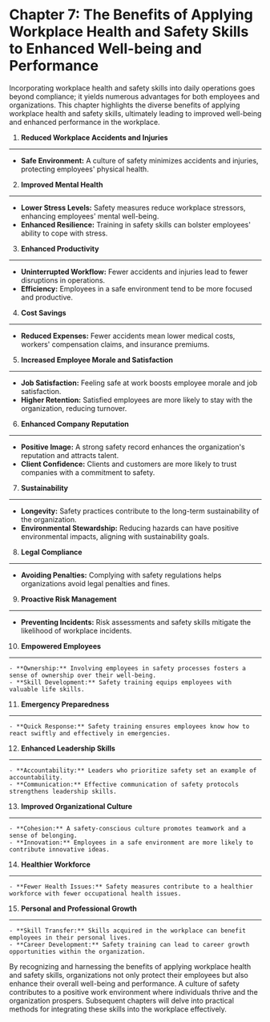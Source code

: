 Chapter 7: The Benefits of Applying Workplace Health and Safety Skills to Enhanced Well-being and Performance
=============================================================================================================

Incorporating workplace health and safety skills into daily operations goes beyond compliance; it yields numerous advantages for both employees and organizations. This chapter highlights the diverse benefits of applying workplace health and safety skills, ultimately leading to improved well-being and enhanced performance in the workplace.

1. **Reduced Workplace Accidents and Injuries**
-----------------------------------------------

* **Safe Environment:** A culture of safety minimizes accidents and injuries, protecting employees' physical health.

2. **Improved Mental Health**
-----------------------------

* **Lower Stress Levels:** Safety measures reduce workplace stressors, enhancing employees' mental well-being.
* **Enhanced Resilience:** Training in safety skills can bolster employees' ability to cope with stress.

3. **Enhanced Productivity**
----------------------------

* **Uninterrupted Workflow:** Fewer accidents and injuries lead to fewer disruptions in operations.
* **Efficiency:** Employees in a safe environment tend to be more focused and productive.

4. **Cost Savings**
-------------------

* **Reduced Expenses:** Fewer accidents mean lower medical costs, workers' compensation claims, and insurance premiums.

5. **Increased Employee Morale and Satisfaction**
-------------------------------------------------

* **Job Satisfaction:** Feeling safe at work boosts employee morale and job satisfaction.
* **Higher Retention:** Satisfied employees are more likely to stay with the organization, reducing turnover.

6. **Enhanced Company Reputation**
----------------------------------

* **Positive Image:** A strong safety record enhances the organization's reputation and attracts talent.
* **Client Confidence:** Clients and customers are more likely to trust companies with a commitment to safety.

7. **Sustainability**
---------------------

* **Longevity:** Safety practices contribute to the long-term sustainability of the organization.
* **Environmental Stewardship:** Reducing hazards can have positive environmental impacts, aligning with sustainability goals.

8. **Legal Compliance**
-----------------------

* **Avoiding Penalties:** Complying with safety regulations helps organizations avoid legal penalties and fines.

9. **Proactive Risk Management**
--------------------------------

* **Preventing Incidents:** Risk assessments and safety skills mitigate the likelihood of workplace incidents.

10. **Empowered Employees**
---------------------------

    - **Ownership:** Involving employees in safety processes fosters a sense of ownership over their well-being.
    - **Skill Development:** Safety training equips employees with valuable life skills.

11. **Emergency Preparedness**
------------------------------

    - **Quick Response:** Safety training ensures employees know how to react swiftly and effectively in emergencies.

12. **Enhanced Leadership Skills**
----------------------------------

    - **Accountability:** Leaders who prioritize safety set an example of accountability.
    - **Communication:** Effective communication of safety protocols strengthens leadership skills.

13. **Improved Organizational Culture**
---------------------------------------

    - **Cohesion:** A safety-conscious culture promotes teamwork and a sense of belonging.
    - **Innovation:** Employees in a safe environment are more likely to contribute innovative ideas.

14. **Healthier Workforce**
---------------------------

    - **Fewer Health Issues:** Safety measures contribute to a healthier workforce with fewer occupational health issues.

15. **Personal and Professional Growth**
----------------------------------------

    - **Skill Transfer:** Skills acquired in the workplace can benefit employees in their personal lives.
    - **Career Development:** Safety training can lead to career growth opportunities within the organization.

By recognizing and harnessing the benefits of applying workplace health and safety skills, organizations not only protect their employees but also enhance their overall well-being and performance. A culture of safety contributes to a positive work environment where individuals thrive and the organization prospers. Subsequent chapters will delve into practical methods for integrating these skills into the workplace effectively.
